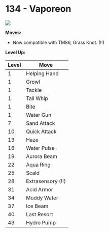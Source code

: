 # 134 - Vaporeon
![][134]

**Moves:**

 - Now compatible with TM86, Grass Knot. (!!)

**Level Up:**

Level | Move
---   | ---
  1   | Helping Hand
  1   | Growl
  1   | Tackle
  1   | Tail Whip
  1   | Bite
  1   | Water Gun
  7   | Sand Attack
 10   | Quick Attack
 13   | Haze
 16   | Water Pulse
 19   | Aurora Beam
 22   | Aqua Ring
 25   | Scald
 28   | Extrasensory (!!)
 31   | Acid Armor
 34   | Muddy Water
 37   | Ice Beam
 40   | Last Resort
 43   | Hydro Pump



[134]: /img/pokemon/134.png
